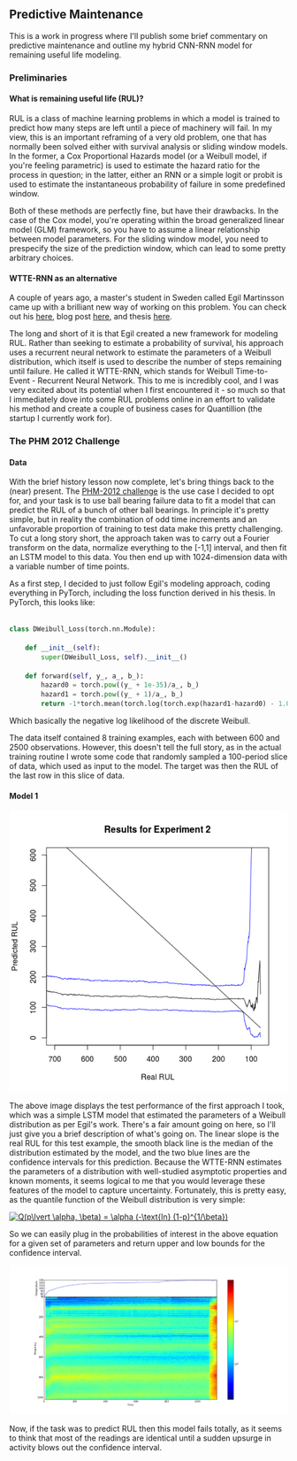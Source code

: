## Predictive Maintenance

This is a work in progress where I'll publish some brief commentary on predictive maintenance and outline my hybrid CNN-RNN model for remaining useful life modeling.

### Preliminaries

#### What is remaining useful life (RUL)?

RUL is a class of machine learning problems in which a model is trained to predict how many steps are left until a piece of machinery will fail. In my view, this is an important reframing of a very old problem, one that has normally been solved either with survival analysis or sliding window models. In the former, a Cox Proportional Hazards model (or a Weibull model, if you're feeling parametric) is used to estimate the hazard ratio for the process in question; in the latter, either an RNN or a simple logit or probit is used to estimate the instantaneous probability of failure in some predefined window.

Both of these methods are perfectly fine, but have their drawbacks. In the case of the Cox model, you're operating within the broad generalized linear model (GLM) framework, so you have to assume a linear relationship between model parameters. For the sliding window model, you need to prespecify the size of the prediction window, which can lead to some pretty arbitrary choices. 

#### WTTE-RNN as an alternative

A couple of years ago, a master's student in Sweden called Egil Martinsson came up with a brilliant new way of working on this problem. You can check out his [here](https://github.com/ragulpr/wtte-rnn), blog post [here](https://ragulpr.github.io/2016/12/22/WTTE-RNN-Hackless-churn-modeling/), and thesis [here](https://ragulpr.github.io/assets/draft_master_thesis_martinsson_egil_wtte_rnn_2016.pdf).

The long and short of it is that Egil created a new framework for modeling RUL. Rather than seeking to estimate a probability of survival, his approach uses a recurrent neural network to estimate the parameters of a Weibull distribution, which itself is used to describe the number of steps remaining until failure. He called it WTTE-RNN, which stands for Weibull Time-to-Event - Recurrent Neural Network. This to me is incredibly cool, and I was very excited about its potential when I first encountered it - so much so that I immediately dove into some RUL problems online in an effort to validate his method and create a couple of business cases for Quantillion (the startup I currently work for).

### The PHM 2012 Challenge

#### Data

With the brief history lesson now complete, let's bring things back to the (near) present. The [PHM-2012 challenge](http://www.femto-st.fr/en/Research-departments/AS2M/Research-groups/PHM/IEEE-PHM-2012-Data-challenge.php) is the use case I decided to opt for, and your task is to use ball bearing failure data to fit a model that can predict the RUL of a bunch of other ball bearings. In principle it's pretty simple, but in reality the combination of odd time increments and an unfavorable proportion of training to test data make this pretty challenging. To cut a long story short, the approach taken was to carry out a Fourier transform on the data, normalize everything to the [-1,1] interval, and then fit an LSTM model to this data. You then end up with 1024-dimension data with a variable number of time points.

As a first step, I decided to just follow Egil's modeling approach, coding everything in PyTorch, including the loss function derived in his thesis. In PyTorch, this looks like:

``` python

class DWeibull_Loss(torch.nn.Module):
    
    def __init__(self):
        super(DWeibull_Loss, self).__init__()
    
    def forward(self, y_, a_, b_):
        hazard0 = torch.pow((y_ + 1e-35)/a_, b_)
        hazard1 = torch.pow((y_ + 1)/a_, b_)
        return -1*torch.mean(torch.log(torch.exp(hazard1-hazard0) - 1.0) - hazard1)
```
Which basically the negative log likelihood of the discrete Weibull. 

The data itself contained 8 training examples, each with between 600 and 2500 observations. However, this doesn't tell the full story, as in the actual training routine I wrote some code that randomly sampled a 100-period slice of data, which used as input to the model. The target was then the RUL of the last row in this slice of data. 

#### Model 1

![GitHub Logo](/Rplot02.png)

The above image displays the test performance of the first approach I took, which was a simple LSTM model that estimated the parameters of a Weibull distribution as per Egil's work. There's a fair amount going on here, so I'll just give you a brief description of what's going on. The linear slope is the real RUL for this test example, the smooth black line is the median of the distribution estimated by the model, and the two blue lines are the confidence intervals for this prediction. Because the WTTE-RNN estimates the parameters of a distribution with well-studied asymptotic properties and known moments, it seems logical to me that you would leverage these features of the model to capture uncertainty. Fortunately, this is pretty easy, as the quantile function of the Weibull distribution is very simple:

<a href="https://www.codecogs.com/eqnedit.php?latex=Q(p\lvert&space;\alpha,&space;\beta)&space;=&space;\alpha&space;(-\text{ln}&space;(1-p)^{1/\beta})" target="_blank"><img src="https://latex.codecogs.com/gif.latex?Q(p\lvert&space;\alpha,&space;\beta)&space;=&space;\alpha&space;(-\text{ln}&space;(1-p)^{1/\beta})" title="Q(p\lvert \alpha, \beta) = \alpha (-\text{ln} (1-p)^{1/\beta})" /></a>

So we can easily plug in the probabilities of interest in the above equation for a given set of parameters and return upper and low bounds for the confidence interval.

![GitHub Logo](/exp2.png)

Now, if the task was to predict RUL then this model fails totally, as it seems to think that most of the readings are identical until a sudden upsurge in activity blows out the confidence interval. 
